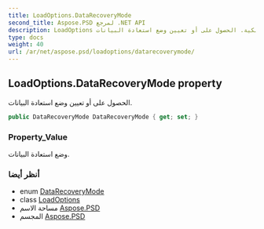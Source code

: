 ```yaml
---
title: LoadOptions.DataRecoveryMode
second_title: Aspose.PSD لمرجع .NET API
description: LoadOptions ملكية. الحصول على أو تعيين وضع استعادة البيانات.
type: docs
weight: 40
url: /ar/net/aspose.psd/loadoptions/datarecoverymode/
---
```

## LoadOptions.DataRecoveryMode property

الحصول على أو تعيين وضع استعادة البيانات.

```csharp
public DataRecoveryMode DataRecoveryMode { get; set; }
```

### Property_Value

وضع استعادة البيانات.

### أنظر أيضا

* enum [DataRecoveryMode](../../datarecoverymode/)
* class [LoadOptions](../)
* مساحة الاسم [Aspose.PSD](../../loadoptions/)
* المجسم [Aspose.PSD](../../../)


